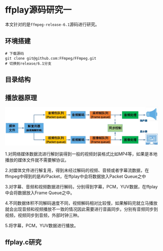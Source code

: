 # ffplay源码研究一

本文针对的是`ffmpeg-release-6.1`源码进行研究。

## 环境搭建

```
# 下载源码
git clone git@github.com:FFmpeg/FFmpeg.git
# 切换到release/6.1分支

```

## 目录结构



## 播放器原理

![](./res/ffplay/demux.webp)

1.对网络媒体数据流进行解封装得到一般的视频封装格式比如MP4等，如果是本地播放的媒体文件就不需要解协议。

2.对媒体文件进行解复用，得到未经过解码的视频、音频或者字幕流数据，在ffmpeg中得到的是AVPacket，在ffplay中会将数据放入Packet Queue之中

3.对字幕、音频和视频数据进行解码，分别得到字幕，PCM，YUV数据，在ffplay中会将数据放入Frame Queue之中。

4.不同数据体积不同解码速度不同，视频解码相对比较慢，如果解码完就立马播放就会出现音频和视频播放不一致的情况因此需要进行音画同步。分别有音频同步到视频，视频同步到音频，外部时钟三种。

5.将字幕，PCM，YUV数据进行播放。

## ffplay.c研究

```
```



